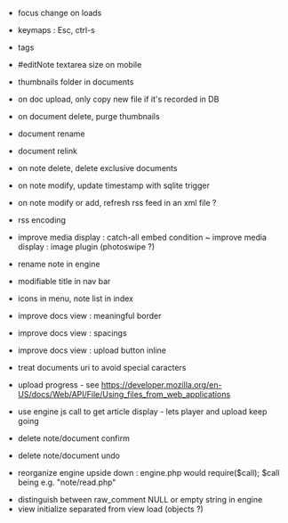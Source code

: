   - focus change on loads
  
  - keymaps : Esc, ctrl-s
  
  - tags
  
  + #editNote textarea size on mobile
  
  + thumbnails folder in documents
  
  + on doc upload, only copy new file if it's recorded in DB
  + on document delete, purge thumbnails
  - document rename
  - document relink
  
  - on note delete, delete exclusive documents
  
  + on note modify, update timestamp with sqlite trigger
  + on note modify or add, refresh rss feed in an xml file ?
  + rss encoding
  
  + improve media display : catch-all embed condition
  ~ improve media display : image plugin (photoswipe ?)
  
  + rename note in engine
  + modifiable title in nav bar
  + icons in menu, note list in index
  
  + improve docs view : meaningful border
  + improve docs view : spacings
  + improve docs view : upload button inline
  
  - treat documents uri to avoid special caracters
  - upload progress - see https://developer.mozilla.org/en-US/docs/Web/API/File/Using_files_from_web_applications
  
  - use engine js call to get article display - lets player and upload keep going
  
  + delete note/document confirm
  - delete note/document undo
  
  + reorganize engine upside down : engine.php would require($call);
    $call being e.g. "note/read.php"
  
  - distinguish between raw_comment NULL or empty string in engine
  - view initialize separated from view load (objects ?)
  
